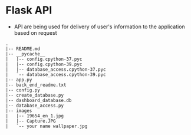 # Flask API 
- API are being used for delivery of user's information to the application based on request
```
.
|-- README.md
|-- __pycache__
|   |-- config.cpython-37.pyc
|   |-- config.cpython-39.pyc
|   |-- database_access.cpython-37.pyc
|   `-- database_access.cpython-39.pyc
|-- app.py
|-- back_end_readme.txt
|-- config.py
|-- create_database.py
|-- dashboard_database.db
|-- database_access.py
|-- images
|   |-- 19654_en_1.jpg
|   |-- Capture.JPG
|   `-- your name wallpaper.jpg

```
